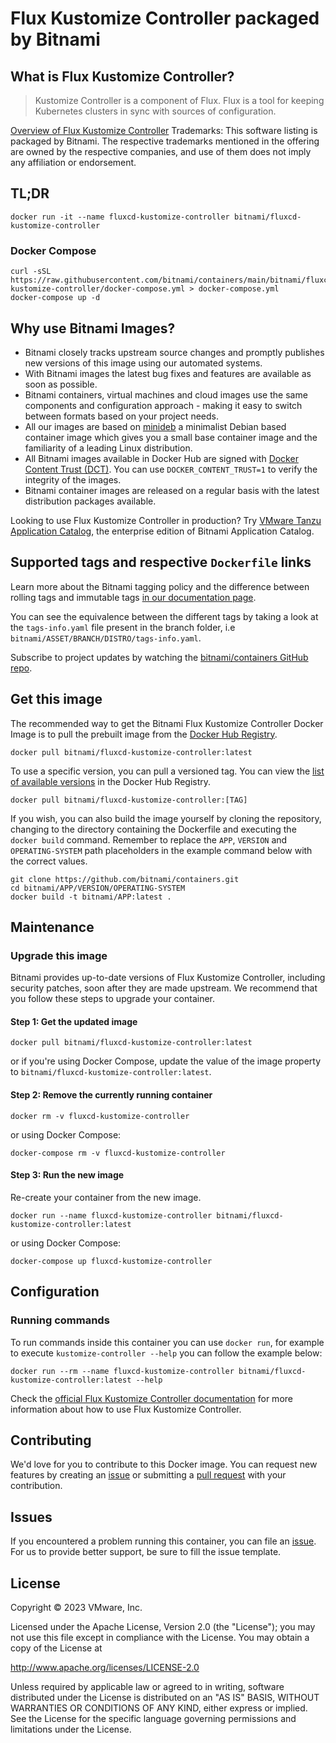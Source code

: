 # Flux Kustomize Controller packaged by Bitnami

## What is Flux Kustomize Controller?

> Kustomize Controller is a component of Flux. Flux is a tool for keeping Kubernetes clusters in sync with sources of configuration.

[Overview of Flux Kustomize Controller](https://github.com/fluxcd/kustomize-controller)
Trademarks: This software listing is packaged by Bitnami. The respective trademarks mentioned in the offering are owned by the respective companies, and use of them does not imply any affiliation or endorsement.

## TL;DR

```console
docker run -it --name fluxcd-kustomize-controller bitnami/fluxcd-kustomize-controller
```

### Docker Compose

```console
curl -sSL https://raw.githubusercontent.com/bitnami/containers/main/bitnami/fluxcd-kustomize-controller/docker-compose.yml > docker-compose.yml
docker-compose up -d
```

## Why use Bitnami Images?

* Bitnami closely tracks upstream source changes and promptly publishes new versions of this image using our automated systems.
* With Bitnami images the latest bug fixes and features are available as soon as possible.
* Bitnami containers, virtual machines and cloud images use the same components and configuration approach - making it easy to switch between formats based on your project needs.
* All our images are based on [minideb](https://github.com/bitnami/minideb) a minimalist Debian based container image which gives you a small base container image and the familiarity of a leading Linux distribution.
* All Bitnami images available in Docker Hub are signed with [Docker Content Trust (DCT)](https://docs.docker.com/engine/security/trust/content_trust/). You can use `DOCKER_CONTENT_TRUST=1` to verify the integrity of the images.
* Bitnami container images are released on a regular basis with the latest distribution packages available.

Looking to use Flux Kustomize Controller in production? Try [VMware Tanzu Application Catalog](https://bitnami.com/enterprise), the enterprise edition of Bitnami Application Catalog.

## Supported tags and respective `Dockerfile` links

Learn more about the Bitnami tagging policy and the difference between rolling tags and immutable tags [in our documentation page](https://docs.bitnami.com/tutorials/understand-rolling-tags-containers/).

You can see the equivalence between the different tags by taking a look at the `tags-info.yaml` file present in the branch folder, i.e `bitnami/ASSET/BRANCH/DISTRO/tags-info.yaml`.

Subscribe to project updates by watching the [bitnami/containers GitHub repo](https://github.com/bitnami/containers).

## Get this image

The recommended way to get the Bitnami Flux Kustomize Controller Docker Image is to pull the prebuilt image from the [Docker Hub Registry](https://hub.docker.com/r/bitnami/fluxcd-kustomize-controller).

```console
docker pull bitnami/fluxcd-kustomize-controller:latest
```

To use a specific version, you can pull a versioned tag. You can view the [list of available versions](https://hub.docker.com/r/bitnami/fluxcd-kustomize-controller/tags/) in the Docker Hub Registry.

```console
docker pull bitnami/fluxcd-kustomize-controller:[TAG]
```

If you wish, you can also build the image yourself by cloning the repository, changing to the directory containing the Dockerfile and executing the `docker build` command. Remember to replace the `APP`, `VERSION` and `OPERATING-SYSTEM` path placeholders in the example command below with the correct values.

```console
git clone https://github.com/bitnami/containers.git
cd bitnami/APP/VERSION/OPERATING-SYSTEM
docker build -t bitnami/APP:latest .
```

## Maintenance

### Upgrade this image

Bitnami provides up-to-date versions of Flux Kustomize Controller, including security patches, soon after they are made upstream. We recommend that you follow these steps to upgrade your container.

#### Step 1: Get the updated image

```console
docker pull bitnami/fluxcd-kustomize-controller:latest
```

or if you're using Docker Compose, update the value of the image property to `bitnami/fluxcd-kustomize-controller:latest`.

#### Step 2: Remove the currently running container

```console
docker rm -v fluxcd-kustomize-controller
```

or using Docker Compose:

```console
docker-compose rm -v fluxcd-kustomize-controller
```

#### Step 3: Run the new image

Re-create your container from the new image.

```console
docker run --name fluxcd-kustomize-controller bitnami/fluxcd-kustomize-controller:latest
```

or using Docker Compose:

```console
docker-compose up fluxcd-kustomize-controller
```

## Configuration

### Running commands

To run commands inside this container you can use `docker run`, for example to execute `kustomize-controller --help` you can follow the example below:

```console
docker run --rm --name fluxcd-kustomize-controller bitnami/fluxcd-kustomize-controller:latest --help
```

Check the [official Flux Kustomize Controller documentation](https://github.com/fluxcd/kustomize-controller) for more information about how to use Flux Kustomize Controller.

## Contributing

We'd love for you to contribute to this Docker image. You can request new features by creating an [issue](https://github.com/bitnami/containers/issues) or submitting a [pull request](https://github.com/bitnami/containers/pulls) with your contribution.

## Issues

If you encountered a problem running this container, you can file an [issue](https://github.com/bitnami/containers/issues/new/choose). For us to provide better support, be sure to fill the issue template.

## License

Copyright &copy; 2023 VMware, Inc.

Licensed under the Apache License, Version 2.0 (the "License");
you may not use this file except in compliance with the License.
You may obtain a copy of the License at

<http://www.apache.org/licenses/LICENSE-2.0>

Unless required by applicable law or agreed to in writing, software
distributed under the License is distributed on an "AS IS" BASIS,
WITHOUT WARRANTIES OR CONDITIONS OF ANY KIND, either express or implied.
See the License for the specific language governing permissions and
limitations under the License.
